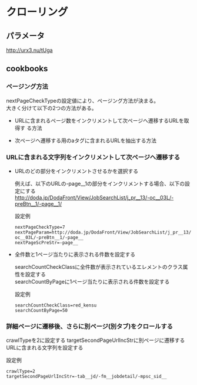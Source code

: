 # クローリング

## パラメータ

http://urx3.nu/tUga

## cookbooks

### ページング方法

nextPageCheckTypeの設定値により、ページング方法が決まる。  
大きく分けて以下の2つの方法がある。

* URLに含まれるページ数をインクリメントして次ページへ遷移するURLを取得す
  る方法

* 次ページヘ遷移する用のaタグに含まれるURLを抽出する方法

### URLに含まれる文字列をインクリメントして次ページへ遷移する

* URLのどの部分をインクリメントさせるかを選択する

  例えば、以下のURLの-page__1の部分をインクリメントする場合、以下の設定にする  
  http://doda.jp/DodaFront/View/JobSearchList/j_pr__13/-oc__03L/-preBtn__1/-page__1/
  
  設定例
  
  ```
  nextPageCheckType=7
  nextPageParam=http://doda.jp/DodaFront/View/JobSearchList/j_pr__13/-oc__03L/-preBtn__1/-page__
  nextPageScPreStr=-page__
  ```

* 全件数と1ページ当たりに表示される件数を設定する

  searchCountCheckClassに全件数が表示されているエレメントのクラス属性を設定する  
  searchCountByPageに1ページ当たりに表示される件数を設定する
  
  設定例                  
  
  ```
  searchCountCheckClass=red_kensu
  searchCountByPage=50
  ```
  
### 詳細ページに遷移後、さらに別ページ(別タブ)をクロールする

crawlTypeを2に設定する
targetSecondPageUrlIncStrに別ページに遷移するURLに含まれる文字列を設定する

設定例

```
crawlType=2
targetSecondPageUrlIncStr=-tab__jd/-fm__jobdetail/-mpsc_sid__
```
